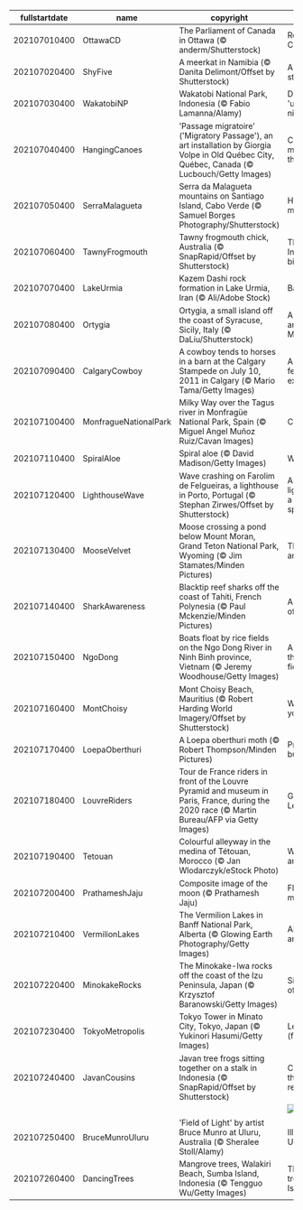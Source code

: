 |fullstartdate|name|copyright|title|image|
|--|--|--|--|--|
202107010400|OttawaCD|The Parliament of Canada in Ottawa (© anderm/Shutterstock)|Reflecting on Canada Day|![](/en-CA/2021/07/202107010400OttawaCD.jpg)|
202107020400|ShyFive|A meerkat in Namibia (© Danita Delimont/Offset by Shutterstock)|A meerkat stands alone|![](/en-CA/2021/07/202107020400ShyFive.jpg)|
202107030400|WakatobiNP|Wakatobi National Park, Indonesia (© Fabio Lamanna/Alamy)|Diving into the 'underwater nirvana'|![](/en-CA/2021/07/202107030400WakatobiNP.jpg)|
202107040400|HangingCanoes|'Passage migratoire' ('Migratory Passage'), an art installation by Giorgia Volpe in Old Québec City, Québec, Canada (© Lucbouch/Getty Images)|Celebrating migrations through art|![](/en-CA/2021/07/202107040400HangingCanoes.jpg)|
202107050400|SerraMalagueta|Serra da Malagueta mountains on Santiago Island, Cabo Verde (© Samuel Borges Photography/Shutterstock)|How green is my valley|![](/en-CA/2021/07/202107050400SerraMalagueta.jpg)|
202107060400|TawnyFrogmouth|Tawny frogmouth chick, Australia (© SnapRapid/Offset by Shutterstock)|The most Instagrammable bird?|![](/en-CA/2021/07/202107060400TawnyFrogmouth.jpg)|
202107070400|LakeUrmia|Kazem Dashi rock formation in Lake Urmia, Iran (© Ali/Adobe Stock)|Back on the rise|![](/en-CA/2021/07/202107070400LakeUrmia.jpg)|
202107080400|Ortygia|Ortygia, a small island off the coast of Syracuse, Sicily, Italy (© DaLiu/Shutterstock)|A centre of antiquity on the Mediterranean|![](/en-CA/2021/07/202107080400Ortygia.jpg)|
202107090400|CalgaryCowboy|A cowboy tends to horses in a barn at the Calgary Stampede on July 10, 2011 in Calgary (© Mario Tama/Getty Images)|A rodeo, a festival, and an exhibition|![](/en-CA/2021/07/202107090400CalgaryCowboy.jpg)|
202107100400|MonfragueNationalPark|Milky Way over the Tagus river in Monfragüe National Park, Spain (© Miguel Angel Muñoz Ruiz/Cavan Images)|Celestial Spain|![](/en-CA/2021/07/202107100400MonfragueNationalPark.jpg)|
202107110400|SpiralAloe|Spiral aloe (© David Madison/Getty Images)|Why, aloe there|![](/en-CA/2021/07/202107110400SpiralAloe.jpg)|
202107120400|LighthouseWave|Wave crashing on Farolim de Felgueiras, a lighthouse in Porto, Portugal (© Stephan Zirwes/Offset by Shutterstock)|A lofty lighthouse and a little ocean spray|![](/en-CA/2021/07/202107120400LighthouseWave.jpg)|
202107130400|MooseVelvet|Moose crossing a pond below Mount Moran, Grand Teton National Park, Wyoming (© Jim Stamates/Minden Pictures)|Through an artist's eyes|![](/en-CA/2021/07/202107130400MooseVelvet.jpg)|
202107140400|SharkAwareness|Blacktip reef sharks off the coast of Tahiti, French Polynesia (© Paul Mckenzie/Minden Pictures)|A different view of sharks|![](/en-CA/2021/07/202107140400SharkAwareness.jpg)|
202107150400|NgoDong|Boats float by rice fields on the Ngo Dong River in Ninh Binh province, Vietnam (© Jeremy Woodhouse/Getty Images)|A river runs through rice fields|![](/en-CA/2021/07/202107150400NgoDong.jpg)|
202107160400|MontChoisy|Mont Choisy Beach, Mauritius (© Robert Harding World Imagery/Offset by Shutterstock)|Whatever floats your boat|![](/en-CA/2021/07/202107160400MontChoisy.jpg)|
202107170400|LoepaOberthuri|A Loepa oberthuri moth (© Robert Thompson/Minden Pictures)|Pretty, pretty…butterfly?|![](/en-CA/2021/07/202107170400LoepaOberthuri.jpg)|
202107180400|LouvreRiders|Tour de France riders in front of the Louvre Pyramid and museum in Paris, France, during the 2020 race (© Martin Bureau/AFP via Getty Images)|Grand finish of Le Tour|![](/en-CA/2021/07/202107180400LouvreRiders.jpg)|
202107190400|Tetouan|Colourful alleyway in the medina of Tétouan, Morocco (© Jan Wlodarczyk/eStock Photo)|Wander the ancient medina|![](/en-CA/2021/07/202107190400Tetouan.jpg)|
202107200400|PrathameshJaju|Composite image of the moon (© Prathamesh Jaju)|Fly me to the moon|![](/en-CA/2021/07/202107200400PrathameshJaju.jpg)|
202107210400|VermilionLakes|The Vermilion Lakes in Banff National Park, Alberta (© Glowing Earth Photography/Getty Images)|Alpine peaks and lakes|![](/en-CA/2021/07/202107210400VermilionLakes.jpg)|
202107220400|MinokakeRocks|The Minokake-Iwa rocks off the coast of the Izu Peninsula, Japan (© Krzysztof Baranowski/Getty Images)|Singing praises of the oceans|![](/en-CA/2021/07/202107220400MinokakeRocks.jpg)|
202107230400|TokyoMetropolis|Tokyo Tower in Minato City, Tokyo, Japan (© Yukinori Hasumi/Getty Images)|Let the games (finally) begin!|![](/en-CA/2021/07/202107230400TokyoMetropolis.jpg)|
202107240400|JavanCousins|Javan tree frogs sitting together on a stalk in Indonesia (© SnapRapid/Offset by Shutterstock)|Can you see the family resemblance?|![](/en-CA/2021/07/202107240400JavanCousins.jpg)|
||||![](/en-CA/2021/07/.jpg)|
202107250400|BruceMunroUluru|'Field of Light' by artist Bruce Munro at Uluru, Australia (© Sheralee Stoll/Alamy)|Illuminated Uluru|![](/en-CA/2021/07/202107250400BruceMunroUluru.jpg)|
202107260400|DancingTrees|Mangrove trees, Walakiri Beach, Sumba Island, Indonesia (© Tengguo Wu/Getty Images)|The 'dancing trees' of Sumba Island|![](/en-CA/2021/07/202107260400DancingTrees.jpg)|
